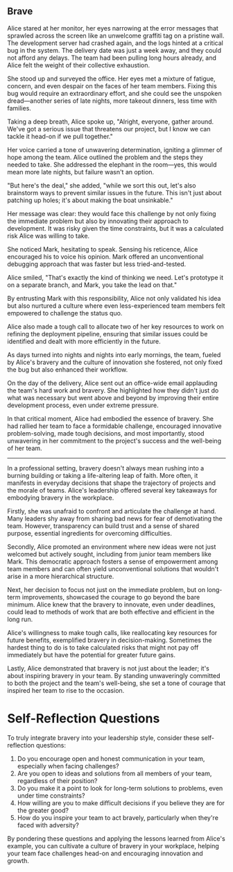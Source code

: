## Brave

Alice stared at her monitor, her eyes narrowing at the error messages that sprawled across the screen like an unwelcome graffiti tag on a pristine wall. The development server had crashed again, and the logs hinted at a critical bug in the system. The delivery date was just a week away, and they could not afford any delays. The team had been pulling long hours already, and Alice felt the weight of their collective exhaustion.

She stood up and surveyed the office. Her eyes met a mixture of fatigue, concern, and even despair on the faces of her team members. Fixing this bug would require an extraordinary effort, and she could see the unspoken dread—another series of late nights, more takeout dinners, less time with families.

Taking a deep breath, Alice spoke up, "Alright, everyone, gather around. We've got a serious issue that threatens our project, but I know we can tackle it head-on if we pull together."

Her voice carried a tone of unwavering determination, igniting a glimmer of hope among the team. Alice outlined the problem and the steps they needed to take. She addressed the elephant in the room—yes, this would mean more late nights, but failure wasn't an option.

"But here's the deal," she added, "while we sort this out, let's also brainstorm ways to prevent similar issues in the future. This isn't just about patching up holes; it's about making the boat unsinkable."

Her message was clear: they would face this challenge by not only fixing the immediate problem but also by innovating their approach to development. It was risky given the time constraints, but it was a calculated risk Alice was willing to take.

She noticed Mark, hesitating to speak. Sensing his reticence, Alice encouraged his to voice his opinion. Mark offered an unconventional debugging approach that was faster but less tried-and-tested.

Alice smiled, "That's exactly the kind of thinking we need. Let's prototype it on a separate branch, and Mark, you take the lead on that."

By entrusting Mark with this responsibility, Alice not only validated his idea but also nurtured a culture where even less-experienced team members felt empowered to challenge the status quo.

Alice also made a tough call to allocate two of her key resources to work on refining the deployment pipeline, ensuring that similar issues could be identified and dealt with more efficiently in the future.

As days turned into nights and nights into early mornings, the team, fueled by Alice's bravery and the culture of innovation she fostered, not only fixed the bug but also enhanced their workflow.

On the day of the delivery, Alice sent out an office-wide email applauding the team's hard work and bravery. She highlighted how they didn't just do what was necessary but went above and beyond by improving their entire development process, even under extreme pressure.

In that critical moment, Alice had embodied the essence of bravery. She had rallied her team to face a formidable challenge, encouraged innovative problem-solving, made tough decisions, and most importantly, stood unwavering in her commitment to the project's success and the well-being of her team.

---

In a professional setting, bravery doesn't always mean rushing into a burning building or taking a life-altering leap of faith. More often, it manifests in everyday decisions that shape the trajectory of projects and the morale of teams. Alice's leadership offered several key takeaways for embodying bravery in the workplace.

Firstly, she was unafraid to confront and articulate the challenge at hand. Many leaders shy away from sharing bad news for fear of demotivating the team. However, transparency can build trust and a sense of shared purpose, essential ingredients for overcoming difficulties.

Secondly, Alice promoted an environment where new ideas were not just welcomed but actively sought, including from junior team members like Mark. This democratic approach fosters a sense of empowerment among team members and can often yield unconventional solutions that wouldn't arise in a more hierarchical structure.

Next, her decision to focus not just on the immediate problem, but on long-term improvements, showcased the courage to go beyond the bare minimum. Alice knew that the bravery to innovate, even under deadlines, could lead to methods of work that are both effective and efficient in the long run.

Alice's willingness to make tough calls, like reallocating key resources for future benefits, exemplified bravery in decision-making. Sometimes the hardest thing to do is to take calculated risks that might not pay off immediately but have the potential for greater future gains.

Lastly, Alice demonstrated that bravery is not just about the leader; it's about inspiring bravery in your team. By standing unwaveringly committed to both the project and the team's well-being, she set a tone of courage that inspired her team to rise to the occasion.

# Self-Reflection Questions

To truly integrate bravery into your leadership style, consider these self-reflection questions:

1. Do you encourage open and honest communication in your team, especially when facing challenges?
2. Are you open to ideas and solutions from all members of your team, regardless of their position?
3. Do you make it a point to look for long-term solutions to problems, even under time constraints?
4. How willing are you to make difficult decisions if you believe they are for the greater good?
5. How do you inspire your team to act bravely, particularly when they're faced with adversity?

By pondering these questions and applying the lessons learned from Alice's example, you can cultivate a culture of bravery in your workplace, helping your team face challenges head-on and encouraging innovation and growth.
